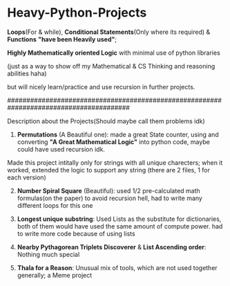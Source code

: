 # Heavy-Python-Projects
**Loops**(For & while), **Conditional Statements**(Only where its required) & **Functions** **"**have been Heavily used**"**; 

**Highly Mathematically oriented Logic** with minimal use of python libraries 

(just as a way to show off my Mathematical & CS Thinking and reasoning abilities haha)

but will nicely learn/practice and use recursion in further projects.

########################################################################################

Description about the Projects(Should maybe call them problems idk)

1. **Permutations** (A Beautiful one):
made a great State counter, using and converting **"A Great Mathematical Logic"** into python code, maybe could have used recursion idk.

Made this project intitally only for strings with all unique charecters; when it worked, extended the logic to support any string (there are 2 files, 1 for each version)

2. **Number Spiral Square**  (Beautiful):
used 1/2 pre-calculated math formulas(on the paper) to avoid recursion hell, had to write many different loops for this one

3. **Longest unique substring**:
Used Lists as the substitute for dictionaries, both of them would have used the same amount of compute power.  had to write more code because of using lists

4. **Nearby Pythagorean Triplets Discoverer** & **List Ascending order**:
Nothing much special

5. **Thala for a Reason**:
Unusual mix of tools, which are not used together generally; a Meme project
